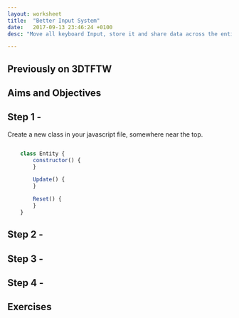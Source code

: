 ```yaml
---
layout: worksheet
title:  "Better Input System"
date:   2017-09-13 23:46:24 +0100
desc: "Move all keyboard Input, store it and share data across the entities"

---
```


## Previously on 3DTFTW


## Aims and Objectives


## Step 1 -

Create a new class in your javascript file, somewhere near the top.

~~~ javascript

    class Entity {
    	constructor() {
    	}

    	Update() {
    	}

    	Reset() {
    	}
    }

~~~

## Step 2 -

## Step 3 -

## Step 4 -

## Exercises
